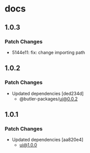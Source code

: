 # docs

## 1.0.3

### Patch Changes

- 5144e11: fix: change importing path

## 1.0.2

### Patch Changes

- Updated dependencies [ded234d]
  - @butler-packages/ui@0.0.2

## 1.0.1

### Patch Changes

- Updated dependencies [aa820e4]
  - ui@1.0.0

